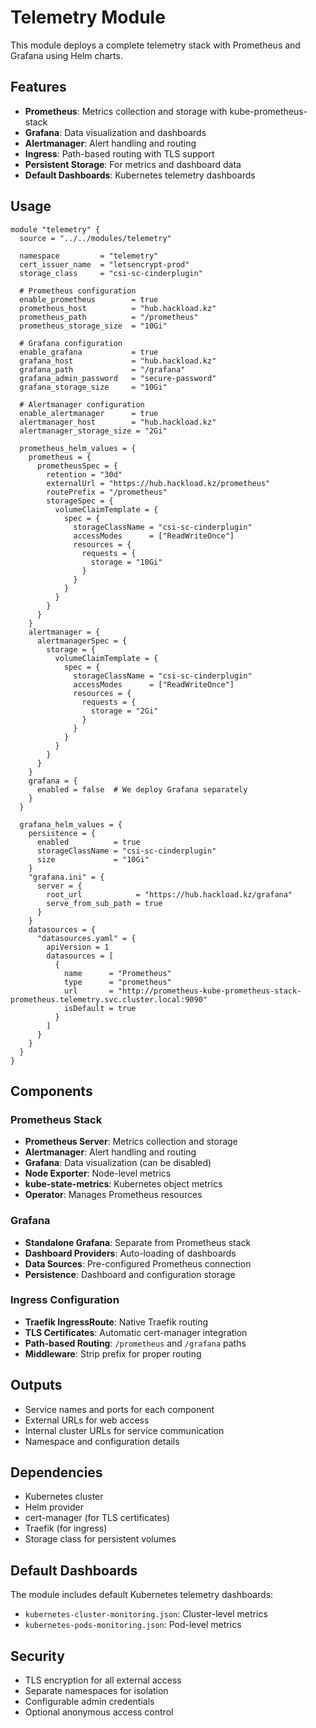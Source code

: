# Telemetry Module

This module deploys a complete telemetry stack with Prometheus and Grafana using Helm charts.

## Features

- **Prometheus**: Metrics collection and storage with kube-prometheus-stack
- **Grafana**: Data visualization and dashboards
- **Alertmanager**: Alert handling and routing
- **Ingress**: Path-based routing with TLS support
- **Persistent Storage**: For metrics and dashboard data
- **Default Dashboards**: Kubernetes telemetry dashboards

## Usage

```hcl
module "telemetry" {
  source = "../../modules/telemetry"

  namespace         = "telemetry"
  cert_issuer_name  = "letsencrypt-prod"
  storage_class     = "csi-sc-cinderplugin"

  # Prometheus configuration
  enable_prometheus        = true
  prometheus_host          = "hub.hackload.kz"
  prometheus_path          = "/prometheus"
  prometheus_storage_size  = "10Gi"

  # Grafana configuration
  enable_grafana           = true
  grafana_host             = "hub.hackload.kz"
  grafana_path             = "/grafana"
  grafana_admin_password   = "secure-password"
  grafana_storage_size     = "10Gi"

  # Alertmanager configuration
  enable_alertmanager      = true
  alertmanager_host        = "hub.hackload.kz"
  alertmanager_storage_size = "2Gi"

  prometheus_helm_values = {
    prometheus = {
      prometheusSpec = {
        retention = "30d"
        externalUrl = "https://hub.hackload.kz/prometheus"
        routePrefix = "/prometheus"
        storageSpec = {
          volumeClaimTemplate = {
            spec = {
              storageClassName = "csi-sc-cinderplugin"
              accessModes      = ["ReadWriteOnce"]
              resources = {
                requests = {
                  storage = "10Gi"
                }
              }
            }
          }
        }
      }
    }
    alertmanager = {
      alertmanagerSpec = {
        storage = {
          volumeClaimTemplate = {
            spec = {
              storageClassName = "csi-sc-cinderplugin"
              accessModes      = ["ReadWriteOnce"]
              resources = {
                requests = {
                  storage = "2Gi"
                }
              }
            }
          }
        }
      }
    }
    grafana = {
      enabled = false  # We deploy Grafana separately
    }
  }

  grafana_helm_values = {
    persistence = {
      enabled          = true
      storageClassName = "csi-sc-cinderplugin"
      size             = "10Gi"
    }
    "grafana.ini" = {
      server = {
        root_url            = "https://hub.hackload.kz/grafana"
        serve_from_sub_path = true
      }
    }
    datasources = {
      "datasources.yaml" = {
        apiVersion = 1
        datasources = [
          {
            name      = "Prometheus"
            type      = "prometheus"
            url       = "http://prometheus-kube-prometheus-stack-prometheus.telemetry.svc.cluster.local:9090"
            isDefault = true
          }
        ]
      }
    }
  }
}
```

## Components

### Prometheus Stack
- **Prometheus Server**: Metrics collection and storage
- **Alertmanager**: Alert handling and routing
- **Grafana**: Data visualization (can be disabled)
- **Node Exporter**: Node-level metrics
- **kube-state-metrics**: Kubernetes object metrics
- **Operator**: Manages Prometheus resources

### Grafana
- **Standalone Grafana**: Separate from Prometheus stack
- **Dashboard Providers**: Auto-loading of dashboards
- **Data Sources**: Pre-configured Prometheus connection
- **Persistence**: Dashboard and configuration storage

### Ingress Configuration
- **Traefik IngressRoute**: Native Traefik routing
- **TLS Certificates**: Automatic cert-manager integration
- **Path-based Routing**: `/prometheus` and `/grafana` paths
- **Middleware**: Strip prefix for proper routing

## Outputs

- Service names and ports for each component
- External URLs for web access
- Internal cluster URLs for service communication
- Namespace and configuration details

## Dependencies

- Kubernetes cluster
- Helm provider
- cert-manager (for TLS certificates)
- Traefik (for ingress)
- Storage class for persistent volumes

## Default Dashboards

The module includes default Kubernetes telemetry dashboards:
- `kubernetes-cluster-monitoring.json`: Cluster-level metrics
- `kubernetes-pods-monitoring.json`: Pod-level metrics

## Security

- TLS encryption for all external access
- Separate namespaces for isolation
- Configurable admin credentials
- Optional anonymous access control